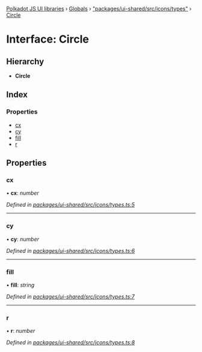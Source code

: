[Polkadot JS UI libraries](../README.md) › [Globals](../globals.md) › ["packages/ui-shared/src/icons/types"](../modules/_packages_ui_shared_src_icons_types_.md) › [Circle](_packages_ui_shared_src_icons_types_.circle.md)

# Interface: Circle

## Hierarchy

* **Circle**

## Index

### Properties

* [cx](_packages_ui_shared_src_icons_types_.circle.md#cx)
* [cy](_packages_ui_shared_src_icons_types_.circle.md#cy)
* [fill](_packages_ui_shared_src_icons_types_.circle.md#fill)
* [r](_packages_ui_shared_src_icons_types_.circle.md#r)

## Properties

###  cx

• **cx**: *number*

*Defined in [packages/ui-shared/src/icons/types.ts:5](https://github.com/polkadot-js/ui/blob/0017139d/packages/ui-shared/src/icons/types.ts#L5)*

___

###  cy

• **cy**: *number*

*Defined in [packages/ui-shared/src/icons/types.ts:6](https://github.com/polkadot-js/ui/blob/0017139d/packages/ui-shared/src/icons/types.ts#L6)*

___

###  fill

• **fill**: *string*

*Defined in [packages/ui-shared/src/icons/types.ts:7](https://github.com/polkadot-js/ui/blob/0017139d/packages/ui-shared/src/icons/types.ts#L7)*

___

###  r

• **r**: *number*

*Defined in [packages/ui-shared/src/icons/types.ts:8](https://github.com/polkadot-js/ui/blob/0017139d/packages/ui-shared/src/icons/types.ts#L8)*
